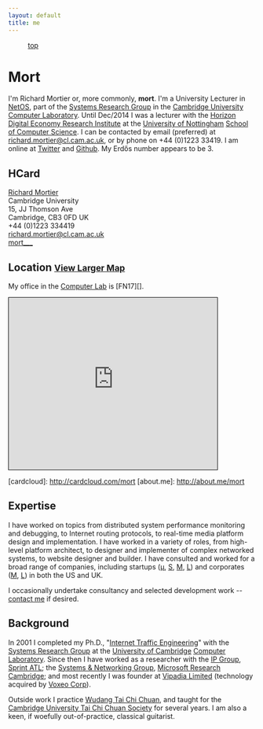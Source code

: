 ```yaml
---
layout: default
title: me
---
```


<div class="magellan-container" data-magellan-expedition="fixed">
  <dl class="sub-nav">
    <dd data-magellan-arrival="top"><a href="#top">top</a></dd>
  </dl>
</div>

<h1 data-magellan-destination="top" id="top">Mort</h1>

I'm Richard Mortier or, more commonly, **mort**. I'm a University Lecturer in
[NetOS][], part of the [Systems Research Group][SRG] in the
[Cambridge University][ucam] [Computer Laboratory][cucl]. Until Dec/2014 I was a
lecturer with the [Horizon Digital Economy Research Institute][horizon] at the
[University of Nottingham][nottingham] [School of Computer Science][cs]. I can
be contacted by email (preferred) at [richard.mortier@cl.cam.ac.uk][email], or
by phone on +44 (0)1223 33419. I am online at [Twitter][] and [Github][]. My
Erdős number appears to be 3.

[netos]: http://www.cl.cam.ac.uk/research/srg/netos/
[srg]: http://www.cl.cam.ac.uk/research/srg/
[horizon]: https://www.horizon.ac.uk/
[nottingham]: http://www.nottingham.ac.uk/
[cs]: http://www.cs.nott.ac.uk/
[email]: mailto:richard.mortier@nottingham.ac.uk
[twitter]: http://twitter.com/mort___
[github]: http://github.com/mor1

## HCard

<div id="hcard-Richard-Mortier" class="vcard">
  <a class="url fn" href="http://mort.io/">Richard Mortier</a>
  <div class="org">Cambridge University</div>
  <div class="adr">
    <div class="street-address">15, JJ Thomson Ave</div>
    <span class="locality">Cambridge</span>,
    <span class="postal-code">CB3 0FD</span>
    <span class="country-name">UK</span>
  </div>
  <div class="tel">+44 (0)1223 334419</div>
  <a class="email" href="mailto:richard.mortier@cl.cam.ac.uk">
    richard.mortier@cl.cam.ac.uk
  </a>
  <br />
  <a class="skype" href="skype:mort___">mort___</a>
</div>

## Location <small><a href="http://www.openstreetmap.org/?mlat=52.95344&amp;mlon=-1.18752#map=17/52.95344/-1.18752&amp;layers=N">View Larger Map</a></small>

My office in the [Computer Lab][map] is [FN17][].

<iframe width="425" height="350" frameborder="0" scrolling="no" marginheight="0"
  marginwidth="0" style="border: 1px solid black"
  src="http://www.openstreetmap.org/export/embed.html?bbox=-1.189892292022705%2C52.951346405967776%2C-1.1851394176483154%2C52.95552844308856&amp;layer=mapnik&amp;marker=52.95343747507741%2C-1.1875158548355103"> </iframe> <br />

[map]: [fn17]:

[cardcloud]: http://cardcloud.com/mort [about.me]: http://about.me/mort

## Expertise

I have worked on topics from distributed system performance monitoring and
debugging, to Internet routing protocols, to real-time media platform design and
implementation. I have worked in a variety of roles, from high-level platform
architect, to designer and implementer of complex networked systems, to website
designer and builder. I have consulted and worked for a broad range of
companies, including startups ([&mu;][vipadia], [S][camrivox], [M][cplane],
[L][alertme]) and corporates ([M][sprint], [L][microsoft]) in both the US and
UK.

I occasionally undertake consultancy and selected development work -- [contact
me](mailto:richard.mortier@cl.cam.ac.uk?subject=%5BWebsite%20enquiry%5d) if
desired.

[vipadia]: http://vipadia.com/ 
[camrivox]: http://camrivox.com/ 
[cplane]: http://cplane.com/
[alertme]: http://alertme.com/
[sprint]: http://sprint.com/
[microsoft]: http://microsoft.com/

## Background

In 2001 I completed my Ph.D., "[Internet Traffic Engineering][phd]" with the
[Systems Research Group][srg] at the [University of Cambridge][ucam] [Computer
Laboratory][cucl]. Since then I have worked as a researcher with the [IP
Group][ipgroup], [Sprint ATL][atl]; the [Systems &amp; Networking
Group][camsys], [Microsoft Research Cambridge][msrc]; and most recently I was
founder at [Vipadia Limited][vipadia] (technology acquired by [Voxeo
Corp][voxeo]).

Outside work I practice [Wudang Tai Chi Chuan][wudang], and taught for the [Cambridge University Tai Chi Chuan Society][cutccs] for several years. I am also a keen, if woefully out-of-practice, classical guitarist.

[phd]: http://www.cl.cam.ac.uk/techreports/UCAM-CL-TR-532.pdf
[srg]: http://www.cl.cam.ac.uk/research/srg/netos/
[ucam]: http://www.cam.ac.uk/
[cucl]: http://www.cl.cam.ac.uk/
[ipgroup]: http://www.sprintlabs.com/ipgroup.html
[atl]: http://www.sprintlabs.com/
[camsys]: http://research.microsoft.com/en-us/groups/camsys/default.aspx
[msrc]: http://research.microsoft.com/en-us/labs/cambridge/default.aspx
[vipadia]: http://vipadia.com/
[voxeo]: http://voxeo.com/

[wudang]: http://www.taichichuan.co.uk/
[cutccs]: http://www.srcf.ucam.org/cutccs/
